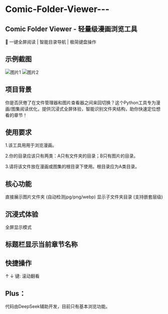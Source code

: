 # Comic-Folder-Viewer---

## Comic Folder Viewer - 轻量级漫画浏览工具
🚀 一键全屏阅读 | 智能目录导航 | 极简键盘操作

## 示例截图 
![图片1](https://github.com/user-attachments/assets/0ed1b8ec-3455-45a8-90b2-0227d07ca41d)
![图片2](https://github.com/user-attachments/assets/b2c84dfd-b53a-4416-93d9-7d978f89c47e)



## 项目背景
你是否厌倦了在文件管理器和图片查看器之间来回切换？这个Python工具专为漫画/图集阅读优化，提供沉浸式全屏体验，智能识别文件夹结构，助你快速定位想看的章节！

## 使用要求
1.该工具用用于浏览漫画。

2.你的目录应该只有两类：A只有文件夹的目录；B只有图片的目录。

3.请将该文件放在漫画或图集的根目录下使用。根目录应为A类目录。

## 核心功能
直接展示图片文件夹 (自动检测jpg/png/webp)
显示子文件夹目录 (支持嵌套层级)

## 沉浸式体验
全屏显示模式

## 标题栏显示当前章节名称

## 快捷操作
↑ ↓ 键: 滚动翻看

## Plus：
代码由DeepSeek辅助开发，目前只有基本浏览功能。
